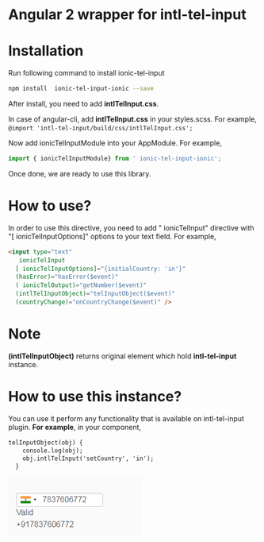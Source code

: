 
# Angular 2 wrapper for intl-tel-input

# Installation

Run following command to install  ionic-tel-input

```sh
npm install  ionic-tel-input-ionic --save
```

After install, you need to add **intlTelInput.css**.

In case of angular-cli, add **intlTelInput.css** in your styles.scss. For example,
```@import 'intl-tel-input/build/css/intlTelInput.css';```

Now add  ionicTelInputModule into your AppModule. For example,

```js
import { ionicTelInputModule} from ' ionic-tel-input-ionic';
```

Once done, we are ready to use this library.

# How to use?

In order to use this directive, you need to add " ionicTelInput" directive with "[ ionicTelInputOptions]" options to your text field. For example,

```html
<input type="text"
   ionicTelInput
  [ ionicTelInputOptions]="{initialCountry: 'in'}"
  (hasError)="hasError($event)"
  ( ionicTelOutput)="getNumber($event)"
  (intlTelInputObject)="telInputObject($event)"
  (countryChange)="onCountryChange($event)" />
```

# Note
**(intlTelInputObject)** returns original element which hold **intl-tel-input** instance.

# How to use this instance?
You can use it perform any functionality that is available on intl-tel-input plugin. **For example**, in your component,
```
telInputObject(obj) {
    console.log(obj);
    obj.intlTelInput('setCountry', 'in');
  }
```

![N|Solid](./example.png)
